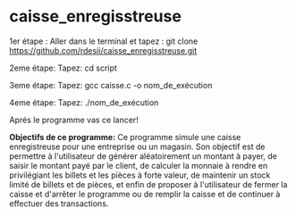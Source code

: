# caisse_enregisstreuse
1er étape :
Aller dans le terminal et tapez : git clone https://github.com/rdesii/caisse_enregisstreuse.git

2eme étape:
Tapez: cd script

3eme étape:
Tapez: gcc caisse.c -o nom_de_exécution

4eme étape:
Tapez: ./nom_de_exécution

Aprés le programme vas ce lancer!

**Objectifs de ce programme:**
Ce programme simule une caisse enregistreuse pour une entreprise ou un magasin.
Son objectif est de permettre à l'utilisateur de générer aléatoirement un montant à payer,
de saisir le montant payé par le client, de calculer la monnaie à rendre en privilégiant les billets
et les pièces à forte valeur, de maintenir un stock limité de billets et de pièces,
et enfin de proposer à l'utilisateur de fermer la caisse et d'arrêter le programme ou de remplir la caisse 
et de continuer à effectuer des transactions.
